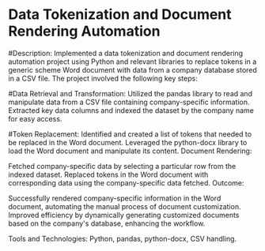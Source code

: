 # Data Tokenization and Document Rendering Automation

#Description:
Implemented a data tokenization and document rendering automation project using Python and relevant libraries to replace tokens in a generic scheme Word document with data from a company database stored in a CSV file. The project involved the following key steps:

#Data Retrieval and Transformation:
Utilized the pandas library to read and manipulate data from a CSV file containing company-specific information.
Extracted key data columns and indexed the dataset by the company name for easy access.

#Token Replacement:
Identified and created a list of tokens that needed to be replaced in the Word document.
Leveraged the python-docx library to load the Word document and manipulate its content.
Document Rendering:

Fetched company-specific data by selecting a particular row from the indexed dataset.
Replaced tokens in the Word document with corresponding data using the company-specific data fetched.
Outcome:

Successfully rendered company-specific information in the Word document, automating the manual process of document customization.
Improved efficiency by dynamically generating customized documents based on the company's database, enhancing the workflow.

Tools and Technologies:
Python, pandas, python-docx, CSV handling.
